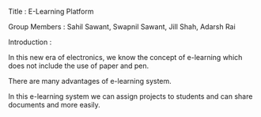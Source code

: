 Title : E-Learning Platform

Group Members : Sahil Sawant, Swapnil Sawant, Jill Shah, Adarsh Rai

Introduction :

In this new era of electronics, we know the concept of e-learning which does not include the use of paper and pen. 

There are many advantages of e-learning system. 

In this e-learning system we can assign projects to students and can share documents and more easily.
